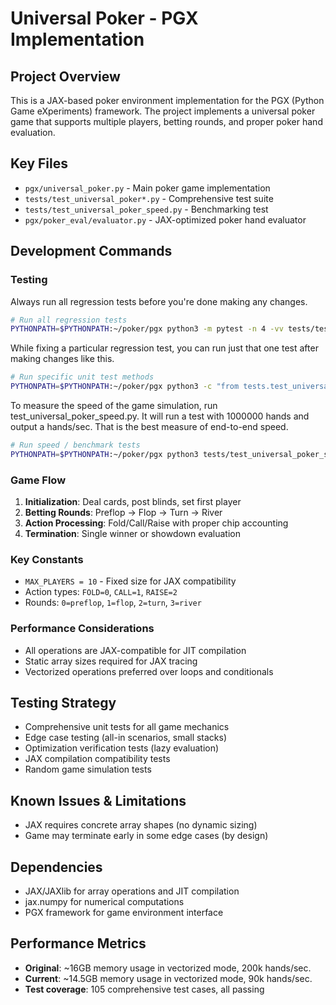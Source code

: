 # Universal Poker - PGX Implementation

## Project Overview
This is a JAX-based poker environment implementation for the PGX (Python Game eXperiments) framework. The project implements a universal poker game that supports multiple players, betting rounds, and proper poker hand evaluation.

## Key Files
- `pgx/universal_poker.py` - Main poker game implementation
- `tests/test_universal_poker*.py` - Comprehensive test suite
- `tests/test_universal_poker_speed.py` - Benchmarking test
- `pgx/poker_eval/evaluator.py` - JAX-optimized poker hand evaluator

## Development Commands

### Testing
Always run all regression tests before you're done making any changes.

```bash
# Run all regression tests
PYTHONPATH=$PYTHONPATH:~/poker/pgx python3 -m pytest -n 4 -vv tests/test_universal_poker*.py --ignore=tests/test_universal_poker_speed.py
```

While fixing a particular regression test, you can run just that one test after making changes like this.
```bash
# Run specific unit test methods
PYTHONPATH=$PYTHONPATH:~/poker/pgx python3 -c "from tests.test_universal_poker import TestUniversalPoker; TestUniversalPoker().test_init_basic()"
```

To measure the speed of the game simulation, run test_universal_poker_speed.py.  It will run a test with 1000000 hands and output a hands/sec.  That is the best measure of end-to-end speed.
```bash
# Run speed / benchmark tests
PYTHONPATH=$PYTHONPATH:~/poker/pgx python3 tests/test_universal_poker_speed.py
```

### Game Flow
1. **Initialization**: Deal cards, post blinds, set first player
2. **Betting Rounds**: Preflop → Flop → Turn → River
3. **Action Processing**: Fold/Call/Raise with proper chip accounting
4. **Termination**: Single winner or showdown evaluation

### Key Constants
- `MAX_PLAYERS = 10` - Fixed size for JAX compatibility
- Action types: `FOLD=0`, `CALL=1`, `RAISE=2`
- Rounds: `0=preflop`, `1=flop`, `2=turn`, `3=river`

### Performance Considerations
- All operations are JAX-compatible for JIT compilation
- Static array sizes required for JAX tracing
- Vectorized operations preferred over loops and conditionals

## Testing Strategy
- Comprehensive unit tests for all game mechanics
- Edge case testing (all-in scenarios, small stacks)
- Optimization verification tests (lazy evaluation)
- JAX compilation compatibility tests
- Random game simulation tests

## Known Issues & Limitations
- JAX requires concrete array shapes (no dynamic sizing)
- Game may terminate early in some edge cases (by design)

## Dependencies
- JAX/JAXlib for array operations and JIT compilation
- jax.numpy for numerical computations
- PGX framework for game environment interface

## Performance Metrics
- **Original**: ~16GB memory usage in vectorized mode, 200k hands/sec.
- **Current**: ~14.5GB memory usage in vectorized mode, 90k hands/sec.
- **Test coverage**: 105 comprehensive test cases, all passing
